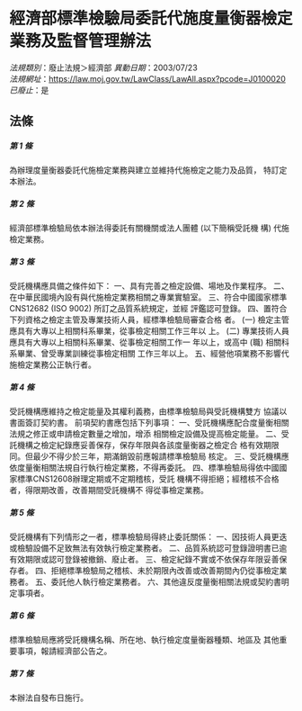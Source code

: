 # 經濟部標準檢驗局委託代施度量衡器檢定業務及監督管理辦法

*法規類別*：廢止法規＞經濟部
*異動日期*：2003/07/23  
*法規網址*：https://law.moj.gov.tw/LawClass/LawAll.aspx?pcode=J0100020
*已廢止*：是


## 法條
##### 第 1 條
為辦理度量衡器委託代施檢定業務與建立並維持代施檢定之能力及品質，
特訂定本辦法。

##### 第 2 條
經濟部標準檢驗局依本辦法得委託有關機關或法人團體 (以下簡稱受託機
構) 代施檢定業務。

##### 第 3 條
受託機構應具備之條件如下：
一、具有完善之檢定設備、場地及作業程序。
二、在中華民國境內設有與代施檢定業務相關之專業實驗室。
三、符合中國國家標準CNS12682 (ISO 9002) 所訂之品質系統規定，並經
    評鑑認可登錄。
四、置符合下列資格之檢定主管及專業技術人員，經標準檢驗局審查合格
    者。
 (一) 檢定主管應具有大專以上相關科系畢業，從事檢定相關工作三年以
      上。
 (二) 專業技術人員應具有大專以上相關科系畢業、從事檢定相關工作一
      年以上，或高中 (職) 相關科系畢業、曾受專業訓練從事檢定相關
      工作三年以上。
五、經營他項業務不影響代施檢定業務公正執行者。


##### 第 4 條
受託機構應維持之檢定能量及其權利義務，由標準檢驗局與受託機構雙方
協議以書面簽訂契約書。
前項契約書應包括下列事項：
一、受託機構應配合度量衡相關法規之修正或申請檢定數量之增加，增添
    相關檢定設備及提高檢定能量。
二、受託機構之檢定紀錄應妥善保存，保存年限與各該度量衡器之檢定合
    格有效期限同。但最少不得少於三年，期滿銷毀前應報請標準檢驗局
    核定。
三、受託機構應依度量衡相關法規自行執行檢定業務，不得再委託。
四、標準檢驗局得依中國國家標準CNS12608辦理定期或不定期稽核，受託
    機構不得拒絕；經稽核不合格者，得限期改善，改善期間受託機構不
    得從事檢定業務。


##### 第 5 條
受託機構有下列情形之一者，標準檢驗局得終止委託關係：
一、因技術人員更迭或檢驗設備不足致無法有效執行檢定業務者。
二、品質系統認可登錄證明書已逾有效期限或認可登錄被撤銷、廢止者。
三、檢定紀錄不實或不依保存年限妥善保存者。
四、拒絕標準檢驗局之稽核、未於期限內改善或改善期間內仍從事檢定業
    務者。
五、委託他人執行檢定業務者。
六、其他違反度量衡相關法規或契約書明定事項者。


##### 第 6 條
標準檢驗局應將受託機構名稱、所在地、執行檢定度量衡器種類、地區及
其他重要事項，報請經濟部公告之。

##### 第 7 條
本辦法自發布日施行。


